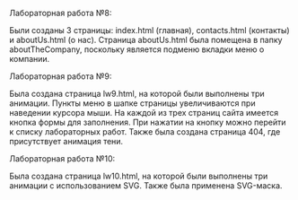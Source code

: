 Лабораторная работа №8:

Были созданы 3 страницы: index.html (главная), contacts.html (контакты) и aboutUs.html (о нас). 
Страница aboutUs.html была помещена в папку aboutTheCompany, поскольку является подменю вкладки меню о компании.

Лабораторная работа №9:

Была создана страница lw9.html, на которой были выполнены три анимации. 
Пункты меню в шапке страницы увеличиваются при наведении курсора мыши.
На каждой из трех страниц сайта имеется кнопка формы для заполнения. 
При нажатии на кнопку можно перейти к списку лабораторных работ. 
Также была создана страница 404, где присутствует анимация тени.

Лабораторная работа №10:

Была создана страница lw10.html, на которой были выполнены три анимации с использованием SVG. Также была применена SVG-маска.

